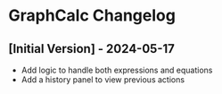 # GraphCalc Changelog

## [Initial Version] - 2024-05-17

- Add logic to handle both expressions and equations
- Add a history panel to view previous actions